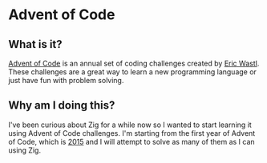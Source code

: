 # Advent of Code

## What is it?

[Advent of Code](https://adventofcode.com) is an annual set of coding challenges created by [Eric Wastl](https://was.tl/).
These challenges are a great way to learn a new programming language or just have fun with problem solving.

## Why am I doing this?

I've been curious about Zig for a while now so I wanted to start learning it using Advent of Code challenges.
I'm starting from the first year of Advent of Code,
which is [2015](https://adventofcode.com/2015) and I will attempt to solve as many of them as I can using Zig.
